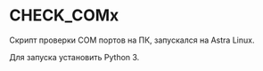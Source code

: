 # CHECK_COMx
Скрипт проверки COM портов на ПК, запускался на Astra Linux.

Для запуска установить Python 3.
